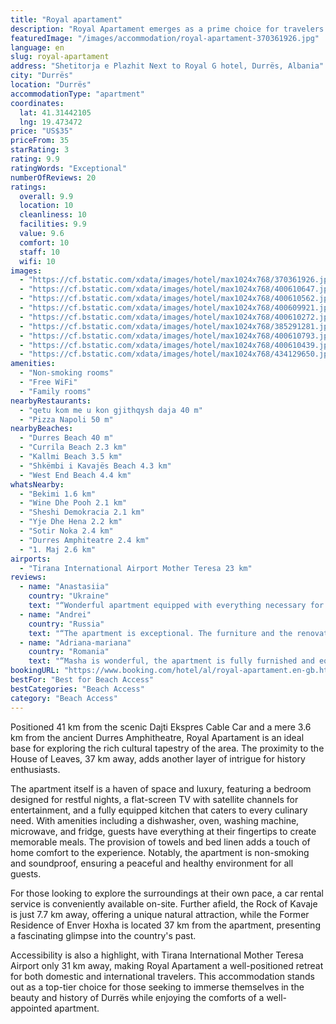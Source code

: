```yaml
---
title: "Royal apartament"
description: "Royal Apartament emerges as a prime choice for travelers seeking the perfect blend of comfort and convenience in Durrës."
featuredImage: "/images/accommodation/royal-apartament-370361926.jpg"
language: en
slug: royal-apartament
address: "Shetitorja e Plazhit Next to Royal G hotel, Durrës, Albania"
city: "Durrës"
location: "Durrës"
accommodationType: "apartment"
coordinates:
  lat: 41.31442105
  lng: 19.473472
price: "US$35"
priceFrom: 35
starRating: 3
rating: 9.9
ratingWords: "Exceptional"
numberOfReviews: 20
ratings:
  overall: 9.9
  location: 10
  cleanliness: 10
  facilities: 9.9
  value: 9.6
  comfort: 10
  staff: 10
  wifi: 10
images:
  - "https://cf.bstatic.com/xdata/images/hotel/max1024x768/370361926.jpg?k=284b36403de959339ef345beca8160d06930fd23977758dc4cee84656bb3ed3f&o=&hp=1"
  - "https://cf.bstatic.com/xdata/images/hotel/max1024x768/400610647.jpg?k=7bec76097cde42baec92760d5a4221356f0ad8fc032e834c9fe993d220f1a8eb&o=&hp=1"
  - "https://cf.bstatic.com/xdata/images/hotel/max1024x768/400610562.jpg?k=660ba20d65a2123b24c8c9bcf52157248b13dbeab911d00ba60f563f4a62e189&o=&hp=1"
  - "https://cf.bstatic.com/xdata/images/hotel/max1024x768/400609921.jpg?k=500873811c5022772b071b1c7fc92327e7e147749ce9496a3779f8a7aacd350d&o=&hp=1"
  - "https://cf.bstatic.com/xdata/images/hotel/max1024x768/400610272.jpg?k=a8332f31cb251ed56827758ceae7dc6901d4b5382306451a97d7e9ec7105559a&o=&hp=1"
  - "https://cf.bstatic.com/xdata/images/hotel/max1024x768/385291281.jpg?k=bad0580e441fe8d5a44b064eca0ce7d3360245661ca63f4e8dcf9b17a0784ee0&o=&hp=1"
  - "https://cf.bstatic.com/xdata/images/hotel/max1024x768/400610793.jpg?k=5c3a3b15477d3895df371ce667f7c6c68a9b67ad9f18551d91fd1cbf8dc5199c&o=&hp=1"
  - "https://cf.bstatic.com/xdata/images/hotel/max1024x768/400610439.jpg?k=30d7616a1a8de93ff0d766e1cacfc2ee9be33920069681f276e09bdf3c9ba141&o=&hp=1"
  - "https://cf.bstatic.com/xdata/images/hotel/max1024x768/434129650.jpg?k=83b4d34662fb4fef462d004c0c298deff9739b6cd3bd1cb57ccb5e035ba2eec8&o=&hp=1"
amenities:
  - "Non-smoking rooms"
  - "Free WiFi"
  - "Family rooms"
nearbyRestaurants:
  - "qetu kom me u kon gjithqysh daja 40 m"
  - "Pizza Napoli 50 m"
nearbyBeaches:
  - "Durres Beach 40 m"
  - "Currila Beach 2.3 km"
  - "Kallmi Beach 3.5 km"
  - "Shkëmbi i Kavajës Beach 4.3 km"
  - "West End Beach 4.4 km"
whatsNearby:
  - "Bekimi 1.6 km"
  - "Wine Dhe Pooh 2.1 km"
  - "Sheshi Demokracia 2.1 km"
  - "Yje Dhe Hena 2.2 km"
  - "Sotir Noka 2.4 km"
  - "Durres Amphiteatre 2.4 km"
  - "1. Maj 2.6 km"
airports:
  - "Tirana International Airport Mother Teresa 23 km"
reviews:
  - name: "Anastasiia"
    country: "Ukraine"
    text: "“Wonderful apartment equipped with everything necessary for living, 1 minute from the beach, 2 minutes from cafes and supermarkets. Masha is a very kind person and is always in touch. During your stay, you get the impression that you really live in...”"
  - name: "Andrei"
    country: "Russia"
    text: "“The apartment is exceptional. The furniture and the renovation are of great quality and taste. If you like the photos, you definitely won't be disappointed. I couldn't find any apartment that comes close to Masha's neither in Durres nor in Vlore....”"
  - name: "Adriana-mariana"
    country: "Romania"
    text: "“Masha is wonderful, the apartment is fully furnished and equipped with everything you need. Location close to the beach, maximum 2 minutes walk, but without sea view. A small electrical failure occurred, but it was spotted very...”"
bookingURL: "https://www.booking.com/hotel/al/royal-apartament.en-gb.html?aid=8035640"
bestFor: "Best for Beach Access"
bestCategories: "Beach Access"
category: "Beach Access"
---
```


Positioned 41 km from the scenic Dajti Ekspres Cable Car and a mere 3.6 km from the ancient Durres Amphitheatre, Royal Apartament is an ideal base for exploring the rich cultural tapestry of the area. The proximity to the House of Leaves, 37 km away, adds another layer of intrigue for history enthusiasts.

The apartment itself is a haven of space and luxury, featuring a bedroom designed for restful nights, a flat-screen TV with satellite channels for entertainment, and a fully equipped kitchen that caters to every culinary need. With amenities including a dishwasher, oven, washing machine, microwave, and fridge, guests have everything at their fingertips to create memorable meals. The provision of towels and bed linen adds a touch of home comfort to the experience. Notably, the apartment is non-smoking and soundproof, ensuring a peaceful and healthy environment for all guests.

For those looking to explore the surroundings at their own pace, a car rental service is conveniently available on-site. Further afield, the Rock of Kavaje is just 7.7 km away, offering a unique natural attraction, while the Former Residence of Enver Hoxha is located 37 km from the apartment, presenting a fascinating glimpse into the country's past.

Accessibility is also a highlight, with Tirana International Mother Teresa Airport only 31 km away, making Royal Apartament a well-positioned retreat for both domestic and international travelers. This accommodation stands out as a top-tier choice for those seeking to immerse themselves in the beauty and history of Durrës while enjoying the comforts of a well-appointed apartment.